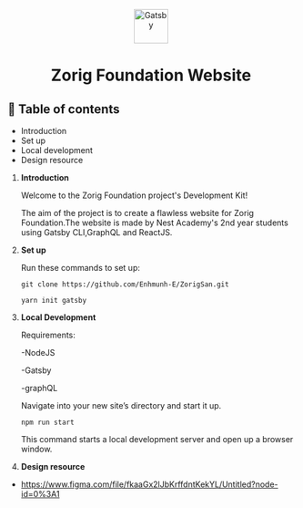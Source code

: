 <p align="center">
    <img alt="Gatsby" src="./public/zorig-foundation-mongolia.png" width="60" />
</p>
<h1 align="center">
  Zorig Foundation Website
</h1>

## 🚀 Table of contents

- Introduction
- Set up
- Local development
- Design resource

1.  **Introduction**

    Welcome to the Zorig Foundation project's Development Kit!

    The aim of the project is to create a flawless website for Zorig Foundation.The website is made by Nest Academy's 2nd year students using Gatsby CLI,GraphQL and ReactJS.

2.  **Set up**

    Run these commands to set up:

    ```
    git clone https://github.com/Enhmunh-E/ZorigSan.git

    yarn init gatsby
    ```

3.  **Local Development**

    Requirements:

    -NodeJS

    -Gatsby

    -graphQL

    Navigate into your new site’s directory and start it up.

    ```
    npm run start
    ```

    This command starts a local development server and open up a browser window.

4.  **Design resource**

- https://www.figma.com/file/fkaaGx2lJbKrffdntKekYL/Untitled?node-id=0%3A1

